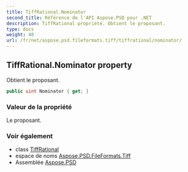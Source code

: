 ```yaml
---
title: TiffRational.Nominator
second_title: Référence de l'API Aspose.PSD pour .NET
description: TiffRational propriété. Obtient le proposant.
type: docs
weight: 40
url: /fr/net/aspose.psd.fileformats.tiff/tiffrational/nominator/
---
```

## TiffRational.Nominator property

Obtient le proposant.

```csharp
public uint Nominator { get; }
```

### Valeur de la propriété

Le proposant.

### Voir également

* class [TiffRational](../)
* espace de noms [Aspose.PSD.FileFormats.Tiff](../../tiffrational/)
* Assemblée [Aspose.PSD](../../../)


